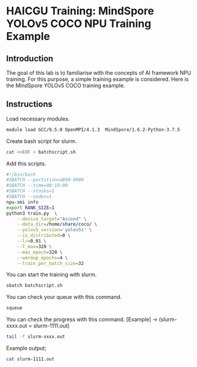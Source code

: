 # HAICGU Training: MindSpore YOLOv5 COCO NPU Training Example

## Introduction

The goal of this lab is to familiarise with the concepts of AI framework NPU training. For this purpose, a simple training example is considered. Here is the MindSpore YOLOv5 COCO training example.

## Instructions

Load necessary modules.
```bash
module load GCC/9.5.0 OpenMPI/4.1.3  MindSpore/1.6.2-Python-3.7.5
```
Create bash script for slurm.
```bash
cat <<EOF > batchscript.sh
```
Add this scripts.

```bash
#!/bin/bash
#SBATCH --partition=a800-9000
#SBATCH --time=00:10:00
#SBATCH --ntasks=1
#SBATCH --nodes=1
npu-smi info
export RANK_SIZE=1
python3 train.py  \
    --device_target="Ascend" \
    --data_dir=/home/share/coco/ \
    --yolov5_version='yolov5s' \
    --is_distributed=0 \
    --lr=0.01 \
    --T_max=320 \
    --max_epoch=320 \
    --warmup_epochs=4 \
    --train_per_batch_size=32
```

You can start the training with slurm.
```bash
sbatch batchscript.sh
```

You can check your queue with this command.
```bash
squeue
```
You can check the progress with this command.
[Example] -> (slurm-xxxx.out = slurm-1111.out)
```bash
tail -f slurm-xxxx.out
```
Example output;

```bash
cat slurm-1111.out
```

